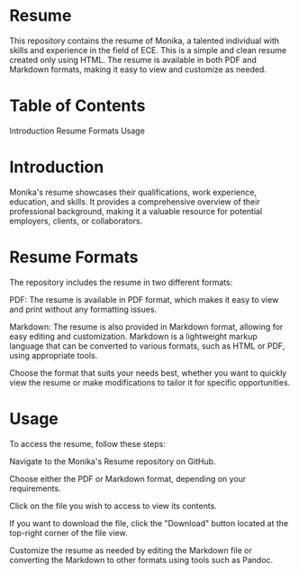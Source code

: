 # Resume
This repository contains the resume of Monika, a talented individual with skills and experience in the field of ECE. This is a simple and clean resume created only using HTML. The resume is available in both PDF and Markdown formats, making it easy to view and customize as needed.

# Table of Contents
 Introduction
 Resume Formats
 Usage

# Introduction
Monika's resume showcases their qualifications, work experience, education, and skills. It provides a comprehensive overview of their professional background, making it a valuable resource for potential employers, clients, or collaborators.

# Resume Formats
The repository includes the resume in two different formats:

PDF: The resume is available in PDF format, which makes it easy to view and print without any formatting issues.

Markdown: The resume is also provided in Markdown format, allowing for easy editing and customization. Markdown is a lightweight markup language that can be converted to various formats, such as HTML or PDF, using appropriate tools.

Choose the format that suits your needs best, whether you want to quickly view the resume or make modifications to tailor it for specific opportunities.

# Usage
To access the resume, follow these steps:

Navigate to the Monika's Resume repository on GitHub.

Choose either the PDF or Markdown format, depending on your requirements.

Click on the file you wish to access to view its contents.

If you want to download the file, click the "Download" button located at the top-right corner of the file view.

Customize the resume as needed by editing the Markdown file or converting the Markdown to other formats using tools such as Pandoc.
